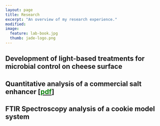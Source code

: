 ```yaml
---
layout: page
title: Research
excerpt: "An overview of my research experience."
modified: 
image: 
  feature: lab-book.jpg
  thumb: jade-logo.png
---
```


## Development of light-based treatments for microbial control on cheese surface

## Quantitative analysis of a commercial salt enhancer [[<span style="color:green">pdf</span>](https://dl.dropboxusercontent.com/u/51364198/Research%20Report_Jade%20Proulx.pdf)]

## FTIR Spectroscopy analysis of a cookie model system
